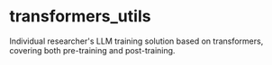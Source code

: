# transformers_utils

Individual researcher's LLM training solution based on transformers, covering both pre-training and post-training.
